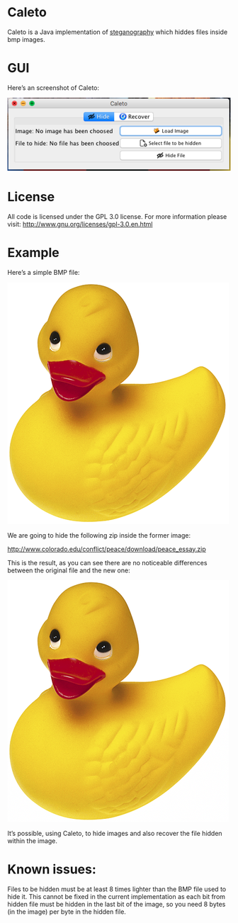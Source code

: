 # Caleto
Caleto is a Java implementation of [steganography](https://en.wikipedia.org/wiki/Steganography) which hiddes files inside bmp images.

# GUI
Here’s an screenshot of Caleto:

![Merged file](https://raw.githubusercontent.com/NicolasBonet/Caleto/master/example/gui.png)

# License
All code is licensed under the GPL 3.0 license. For more information please visit: http://www.gnu.org/licenses/gpl-3.0.en.html

# Example
Here’s a simple BMP file:

![Merged file](https://raw.githubusercontent.com/NicolasBonet/Caleto/master/example/example.bmp)

We are going to hide the following zip inside the former image:

http://www.colorado.edu/conflict/peace/download/peace_essay.zip

This is the result, as you can see there are no noticeable differences between the original file and the new one:

![Merged file](https://raw.githubusercontent.com/NicolasBonet/Caleto/master/example/example_merged.bmp)

It’s possible, using Caleto, to hide images and also recover the file hidden within the image.

# Known issues:
Files to be hidden must be at least 8 times lighter than the BMP file used to hide it. This cannot be fixed in the current implementation as each bit from hidden file must be hidden in the last bit of the image, so you need 8 bytes (in the image) per byte in the hidden file.
